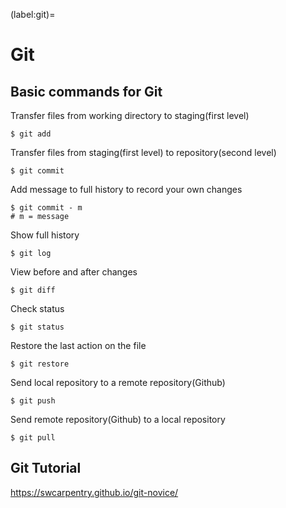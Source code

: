 (label:git)=

# Git

## Basic commands for Git

Transfer files from working directory to staging(first level)
```
$ git add
```

Transfer files from staging(first level) to repository(second level)
```
$ git commit
```

Add message to full history to record your own changes
```
$ git commit - m
# m = message
```

Show full history
```
$ git log
```

View before and after changes
```
$ git diff
```

Check status
```
$ git status
```

Restore the last action on the file
```
$ git restore
```

Send local repository to a remote repository(Github)
```
$ git push
```

Send remote repository(Github) to a local repository
```
$ git pull
```


## Git Tutorial
https://swcarpentry.github.io/git-novice/
